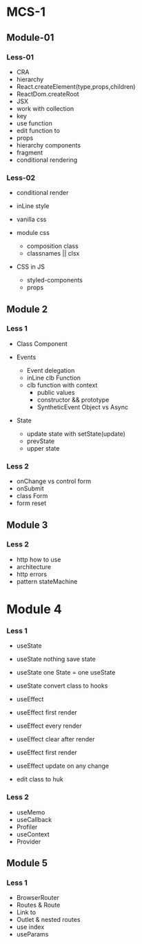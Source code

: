 # MCS-1

## Module-01

### Less-01

- CRA
- hierarchy
- React.createElement(type,props,children)
- ReactDom.createRoot
- JSX
- work with collection
- key
- use function
- edit function to <Component/>
- props
- hierarchy components
- fragment
- conditional rendering

### Less-02

- conditional render

- inLine style
- vanilla css
- module css
  - composition class
  - classnames || clsx
- CSS in JS
  - styled-components
  - props

## Module 2

### Less 1

- Class Component

- Events

  - Event delegation
  - inLine clb Function
  - clb function with context
    - public values
    - constructor && prototype
    - SyntheticEvent Object vs Async

- State

  - update state with setState(update)
  - prevState
  - upper state

### Less 2

- onChange vs control form
- onSubmit
- class Form
- form reset

## Module 3

### Less 2

- http how to use
- architecture
- http errors
- pattern stateMachine

# Module 4

### Less 1

- useState
- useState nothing save state
- useState one State = one useState
- useState convert class to hooks

- useEffect
- useEffect first render
- useEffect every render
- useEffect clear after render

- useEffect first render
- useEffect update on any change

- edit class to huk

### Less 2

- useMemo
- useCallback
- Profiler
- useContext
- Provider

## Module 5

### Less 1

- BrowserRouter
- Routes & Route
- Link to
- Outlet & nested routes
- use index
- useParams

